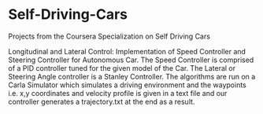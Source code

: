 # Self-Driving-Cars
Projects from the Coursera Specialization on Self Driving Cars

Longitudinal and Lateral Control: Implementation of Speed Controller and Steering Controller for Autonomous Car. The Speed Controller is comprised of a PID controller tuned for the given model of the Car. The Lateral or Steering Angle controller is a Stanley Controller. 
The algorithms are run on a Carla Simulator which simulates a driving environment and the waypoints i.e. x,y coordinates and velocity profile is given in a text file and our controller generates a trajectory.txt at the end as a result. 
